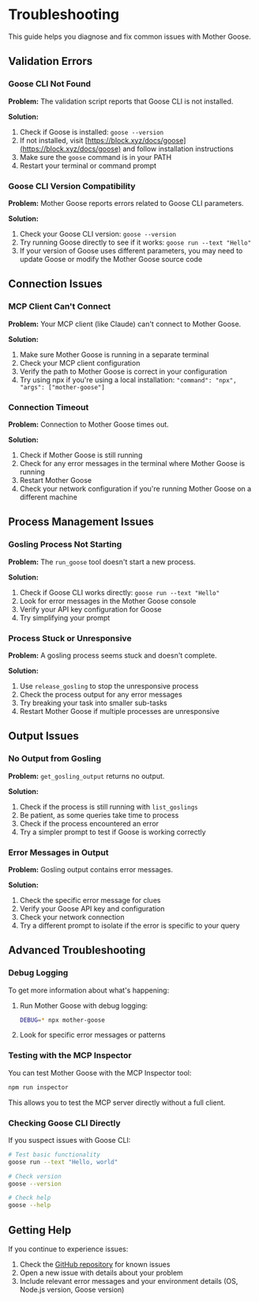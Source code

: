 # Troubleshooting

This guide helps you diagnose and fix common issues with Mother Goose.

## Validation Errors

### Goose CLI Not Found

**Problem:** The validation script reports that Goose CLI is not installed.

**Solution:**
1. Check if Goose is installed: `goose --version`
2. If not installed, visit [https://block.xyz/docs/goose](https://block.xyz/docs/goose) and follow installation instructions
3. Make sure the `goose` command is in your PATH
4. Restart your terminal or command prompt

### Goose CLI Version Compatibility

**Problem:** Mother Goose reports errors related to Goose CLI parameters.

**Solution:**
1. Check your Goose CLI version: `goose --version`
2. Try running Goose directly to see if it works: `goose run --text "Hello"`
3. If your version of Goose uses different parameters, you may need to update Goose or modify the Mother Goose source code

## Connection Issues

### MCP Client Can't Connect

**Problem:** Your MCP client (like Claude) can't connect to Mother Goose.

**Solution:**
1. Make sure Mother Goose is running in a separate terminal
2. Check your MCP client configuration
3. Verify the path to Mother Goose is correct in your configuration
4. Try using npx if you're using a local installation: `"command": "npx", "args": ["mother-goose"]`

### Connection Timeout

**Problem:** Connection to Mother Goose times out.

**Solution:**
1. Check if Mother Goose is still running
2. Check for any error messages in the terminal where Mother Goose is running
3. Restart Mother Goose
4. Check your network configuration if you're running Mother Goose on a different machine

## Process Management Issues

### Gosling Process Not Starting

**Problem:** The `run_goose` tool doesn't start a new process.

**Solution:**
1. Check if Goose CLI works directly: `goose run --text "Hello"`
2. Look for error messages in the Mother Goose console
3. Verify your API key configuration for Goose
4. Try simplifying your prompt

### Process Stuck or Unresponsive

**Problem:** A gosling process seems stuck and doesn't complete.

**Solution:**
1. Use `release_gosling` to stop the unresponsive process
2. Check the process output for any error messages
3. Try breaking your task into smaller sub-tasks
4. Restart Mother Goose if multiple processes are unresponsive

## Output Issues

### No Output from Gosling

**Problem:** `get_gosling_output` returns no output.

**Solution:**
1. Check if the process is still running with `list_goslings`
2. Be patient, as some queries take time to process
3. Check if the process encountered an error
4. Try a simpler prompt to test if Goose is working correctly

### Error Messages in Output

**Problem:** Gosling output contains error messages.

**Solution:**
1. Check the specific error message for clues
2. Verify your Goose API key and configuration
3. Check your network connection
4. Try a different prompt to isolate if the error is specific to your query

## Advanced Troubleshooting

### Debug Logging

To get more information about what's happening:

1. Run Mother Goose with debug logging:
   ```bash
   DEBUG=* npx mother-goose
   ```

2. Look for specific error messages or patterns

### Testing with the MCP Inspector

You can test Mother Goose with the MCP Inspector tool:

```bash
npm run inspector
```

This allows you to test the MCP server directly without a full client.

### Checking Goose CLI Directly

If you suspect issues with Goose CLI:

```bash
# Test basic functionality
goose run --text "Hello, world"

# Check version
goose --version

# Check help
goose --help
```

## Getting Help

If you continue to experience issues:

1. Check the [GitHub repository](https://github.com/aaronsb/mother-goose) for known issues
2. Open a new issue with details about your problem
3. Include relevant error messages and your environment details (OS, Node.js version, Goose version)